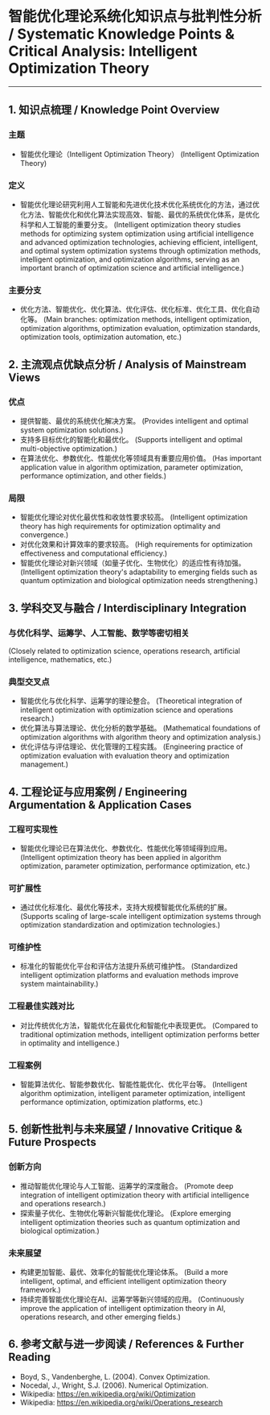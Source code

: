# 智能优化理论系统化知识点与批判性分析 / Systematic Knowledge Points & Critical Analysis: Intelligent Optimization Theory

---

## 1. 知识点梳理 / Knowledge Point Overview

### 主题

- 智能优化理论（Intelligent Optimization Theory）
  (Intelligent Optimization Theory)

### 定义

- 智能优化理论研究利用人工智能和先进优化技术优化系统优化的方法，通过优化方法、智能优化和优化算法实现高效、智能、最优的系统优化体系，是优化科学和人工智能的重要分支。
  (Intelligent optimization theory studies methods for optimizing system optimization using artificial intelligence and advanced optimization technologies, achieving efficient, intelligent, and optimal system optimization systems through optimization methods, intelligent optimization, and optimization algorithms, serving as an important branch of optimization science and artificial intelligence.)

### 主要分支

- 优化方法、智能优化、优化算法、优化评估、优化标准、优化工具、优化自动化等。
  (Main branches: optimization methods, intelligent optimization, optimization algorithms, optimization evaluation, optimization standards, optimization tools, optimization automation, etc.)

## 2. 主流观点优缺点分析 / Analysis of Mainstream Views

### 优点

- 提供智能、最优的系统优化解决方案。
  (Provides intelligent and optimal system optimization solutions.)
- 支持多目标优化的智能化和最优化。
  (Supports intelligent and optimal multi-objective optimization.)
- 在算法优化、参数优化、性能优化等领域具有重要应用价值。
  (Has important application value in algorithm optimization, parameter optimization, performance optimization, and other fields.)

### 局限

- 智能优化理论对优化最优性和收敛性要求较高。
  (Intelligent optimization theory has high requirements for optimization optimality and convergence.)
- 对优化效果和计算效率的要求较高。
  (High requirements for optimization effectiveness and computational efficiency.)
- 智能优化理论对新兴领域（如量子优化、生物优化）的适应性有待加强。
  (Intelligent optimization theory's adaptability to emerging fields such as quantum optimization and biological optimization needs strengthening.)

## 3. 学科交叉与融合 / Interdisciplinary Integration

### 与优化科学、运筹学、人工智能、数学等密切相关

  (Closely related to optimization science, operations research, artificial intelligence, mathematics, etc.)

### 典型交叉点

- 智能优化与优化科学、运筹学的理论整合。
  (Theoretical integration of intelligent optimization with optimization science and operations research.)
- 优化算法与算法理论、优化分析的数学基础。
  (Mathematical foundations of optimization algorithms with algorithm theory and optimization analysis.)
- 优化评估与评估理论、优化管理的工程实践。
  (Engineering practice of optimization evaluation with evaluation theory and optimization management.)

## 4. 工程论证与应用案例 / Engineering Argumentation & Application Cases

### 工程可实现性

- 智能优化理论已在算法优化、参数优化、性能优化等领域得到应用。
  (Intelligent optimization theory has been applied in algorithm optimization, parameter optimization, performance optimization, etc.)

### 可扩展性

- 通过优化标准化、最优化等技术，支持大规模智能优化系统的扩展。
  (Supports scaling of large-scale intelligent optimization systems through optimization standardization and optimization technologies.)

### 可维护性

- 标准化的智能优化平台和评估方法提升系统可维护性。
  (Standardized intelligent optimization platforms and evaluation methods improve system maintainability.)

### 工程最佳实践对比

- 对比传统优化方法，智能优化在最优化和智能化中表现更优。
  (Compared to traditional optimization methods, intelligent optimization performs better in optimality and intelligence.)

### 工程案例

- 智能算法优化、智能参数优化、智能性能优化、优化平台等。
  (Intelligent algorithm optimization, intelligent parameter optimization, intelligent performance optimization, optimization platforms, etc.)

## 5. 创新性批判与未来展望 / Innovative Critique & Future Prospects

### 创新方向

- 推动智能优化理论与人工智能、运筹学的深度融合。
  (Promote deep integration of intelligent optimization theory with artificial intelligence and operations research.)
- 探索量子优化、生物优化等新兴智能优化理论。
  (Explore emerging intelligent optimization theories such as quantum optimization and biological optimization.)

### 未来展望

- 构建更加智能、最优、效率化的智能优化理论体系。
  (Build a more intelligent, optimal, and efficient intelligent optimization theory framework.)
- 持续完善智能优化理论在AI、运筹学等新兴领域的应用。
  (Continuously improve the application of intelligent optimization theory in AI, operations research, and other emerging fields.)

## 6. 参考文献与进一步阅读 / References & Further Reading

- Boyd, S., Vandenberghe, L. (2004). Convex Optimization.
- Nocedal, J., Wright, S.J. (2006). Numerical Optimization.
- Wikipedia: <https://en.wikipedia.org/wiki/Optimization>
- Wikipedia: <https://en.wikipedia.org/wiki/Operations_research>
